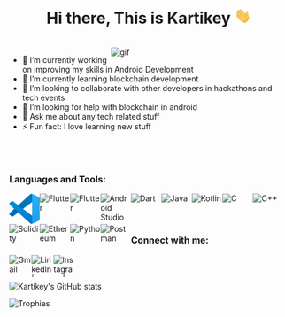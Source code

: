 <h1 align ="center">Hi there, This is Kartikey <img src="https://raw.githubusercontent.com/ABSphreak/ABSphreak/master/gifs/Hi.gif" width="30px"></h1>
<br/>

<img align="right" alt="gif" width="320px" src="https://media4.giphy.com/media/13HgwGsXF0aiGY/giphy.gif?cid=790b761120f0d240f294596f7b86dc05b382f8a688140e8a&rid=giphy.gif&ct=g" />


- 🔭 I’m currently working on improving my skills in Android Development
- 🌱 I’m currently learning blockchain development
- 👯 I’m looking to collaborate with other developers in hackathons and tech events
- 🤔 I’m looking for help with blockchain in android
- 💬 Ask me about any tech related stuff
- ⚡ Fun fact: I love learning new stuff
<br/>

<br/>


### Languages and Tools:

<img align="left" alt="Visual Studio Code" width="55px" height="55px" src="https://raw.githubusercontent.com/github/explore/80688e429a7d4ef2fca1e82350fe8e3517d3494d/topics/visual-studio-code/visual-studio-code.png" />
<img align="left" alt="Flutter" width="55px" height="55px"  src="https://img.icons8.com/fluency/48/000000/flutter.png" />
<img align="left" alt="Flutter" width="55px" height="55px"  src="https://cdn.worldvectorlogo.com/logos/react-1.svg" />
<img align="left" alt="Android Studio" width="55px" height="55px"  src="https://img.icons8.com/color/48/000000/android-studio--v2.png" />
<img align="left" alt="Dart" width="55px" height="55px"  src="https://img.icons8.com/color/48/000000/dart.png" />
<img align="left" alt="Java" width="55px" height="55px"  src="https://img.icons8.com/color/344/java-coffee-cup-logo--v1.png"/>
<img align="left" alt="Kotlin" width="55px" height="55px" src="https://img.icons8.com/color/48/000000/kotlin.png"/>
<img align="left" alt="C" width="55px" height="55px"  src="https://img.icons8.com/color/48/000000/c-programming.png"/>
<img align="left" alt="C++" width="55px" height="55px"  src="https://img.icons8.com/color/48/000000/c-plus-plus-logo.png"/>
<img align="left" alt="Solidity" width="55px" height="55px"  src="https://ludu-assets.s3.amazonaws.com/lesson-icons/26/OS6xpcvmIL6y0G3ZQW99"/>
<img align="left" alt="Ethereum" width="55px" height="55px"  src="https://icons-for-free.com/iconfiles/png/512/eth+ethcoin+etherium+icon-1320162857971241492.png"/>
<img align="left" alt="Python" width="55px" height="55px"  src="https://img.icons8.com/color/48/000000/python--v1.png"/>
<img align="left" alt="Postman" width="55px" height="55px"  src="https://img.icons8.com/external-tal-revivo-shadow-tal-revivo/24/000000/external-postman-is-the-only-complete-api-development-environment-logo-shadow-tal-revivo.png"/>

<br />
<br/>
<br/>
<h3>Connect with me:</h3>

[<img align="left" alt="Gmail" width="40px" height="40px" src="https://img.icons8.com/color/48/000000/gmail-new.png"/>](mailto:kartikeymahawar1234@gmail.com)
[<img align="left" alt="LinkedIn | LinkedIn" width="40px" height="40px" src="https://img.icons8.com/fluency/48/000000/linkedin.png"/>](https://www.linkedin.com/in/kartikey-mahawar/)
[<img align="left" alt="Instagram | Instagram" width="40px" height="40px" src="https://img.icons8.com/fluency/48/000000/instagram-new.png"/>](https://www.instagram.com/kartikeymahawar/)
<br/>
<br />

![Kartikey's GitHub stats](https://github-readme-stats.vercel.app/api?username=kartikey321&show_icons=true&count_private=true)

![Trophies](https://github-profile-trophy.vercel.app/?username=kartikey321&theme=nord&column=8)


 <!--[![Readme Card](https://github-readme-stats.vercel.app/api/pin/?username=kartikey321&repo=cab_rider)](https://github.com/kartikey321/cab_rider)--!?
 [![Top Langs](https://github-readme-stats.vercel.app/api/top-langs/?username=kartikey321&layout=compact)](https://github.com/kartikey321/cab_rider)
